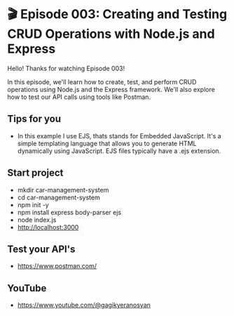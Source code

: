 # 🎬 Episode 003: Creating and Testing CRUD Operations with Node.js and Express

Hello! Thanks for watching Episode 003!

In this episode, we'll learn how to create, test, and perform CRUD operations using Node.js and the Express framework. We'll also explore how to test our API calls using tools like Postman.

## Tips for you

- In this example I use EJS, thats stands for Embedded JavaScript. It's a simple templating language that allows you to generate HTML dynamically using JavaScript. EJS files typically have a .ejs extension.

## Start project

- mkdir car-management-system
- cd car-management-system
- npm init -y
- npm install express body-parser ejs
- node index.js
- <http://localhost:3000>

## Test your API's

- <https://www.postman.com/>

## YouTube

- <https://www.youtube.com/@gagikyeranosyan>
